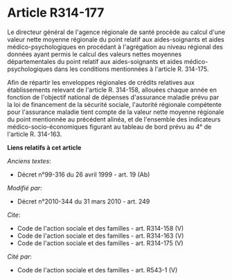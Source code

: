 # Article R314-177

Le directeur général de l'agence régionale de santé procède au calcul d'une valeur nette moyenne régionale du point relatif
aux aides-soignants et aides médico-psychologiques en procédant à l'agrégation au niveau régional des données ayant permis le
calcul des valeurs nettes moyennes départementales du point relatif aux aides-soignants et aides médico-psychologiques dans
les conditions mentionnées à l'article R. 314-175. 

Afin de répartir les enveloppes régionales de crédits relatives aux établissements relevant de l'article R. 314-158, allouées
chaque année en fonction de l'objectif national de dépenses d'assurance maladie prévu par la loi de financement de la
sécurité sociale, l'autorité régionale compétente pour l'assurance maladie tient compte de la valeur nette moyenne régionale
du point mentionnée au précédent alinéa, et de l'ensemble des indicateurs médico-socio-économiques figurant au tableau de
bord prévu au 4° de l'article R. 314-163.

**Liens relatifs à cet article**

_Anciens textes_:

  - Décret n°99-316 du 26 avril 1999 - art. 19 (Ab)

_Modifié par_:

  - Décret n°2010-344 du 31 mars 2010 - art. 249

_Cite_:

  - Code de l'action sociale et des familles - art. R314-158 (V)
  - Code de l'action sociale et des familles - art. R314-163 (V)
  - Code de l'action sociale et des familles - art. R314-175 (V)

_Cité par_:

  - Code de l'action sociale et des familles - art. R543-1 (V)
